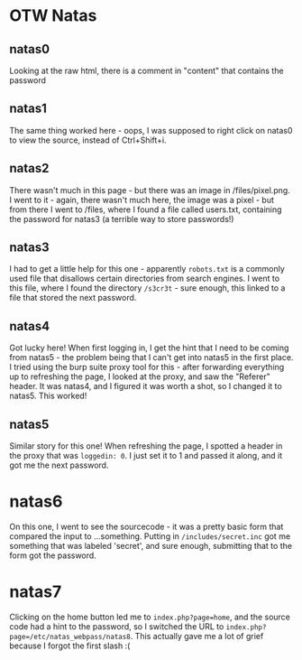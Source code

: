 # OTW Natas

## natas0
Looking at the raw html, there is a comment in "content" that contains the password

## natas1
The same thing worked here - oops, I was supposed to right click on natas0 to view the source, instead of Ctrl+Shift+i.

## natas2
There wasn't much in this page - but there was an image in /files/pixel.png. I went to it - again, there wasn't much here, the image was a pixel - but from there I went to /files, where I found a file called users.txt, containing the password for natas3 (a terrible way to store passwords!)

## natas3
I had to get a little help for this one - apparently ```robots.txt``` is a commonly used file that disallows certain directories from search engines. I went to this file, where I found the directory ```/s3cr3t``` - sure enough, this linked to a file that stored the next password.

## natas4
Got lucky here! When first logging in, I get the hint that I need to be coming from natas5 - the problem being that I can't get into natas5 in the first place. I tried using the burp suite proxy tool for this - after forwarding everything up to refreshing the page, I looked at the proxy, and saw the "Referer" header. It was natas4, and I figured it was worth a shot, so I changed it to natas5. This worked!

## natas5
Similar story for this one! When refreshing the page, I spotted a header in the proxy that was ```loggedin: 0```. I just set it to 1 and passed it along, and it got me the next password.

# natas6
On this one, I went to see the sourcecode - it was a pretty basic form that compared the input to ...something. Putting in ```/includes/secret.inc``` got me something that was labeled 'secret', and sure enough, submitting that to the form got the password.

# natas7
Clicking on the home button led me to ```index.php?page=home```, and the source code had a hint to the password, so I switched the URL to ```index.php?page=/etc/natas_webpass/natas8```. This actually gave me a lot of grief because I forgot the first slash :(
    
